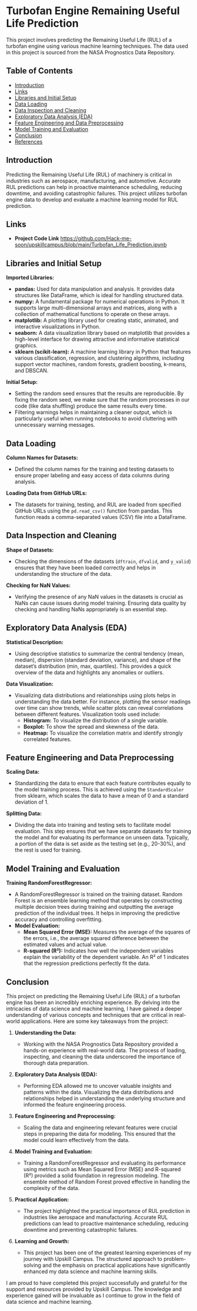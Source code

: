 # Turbofan Engine Remaining Useful Life Prediction

This project involves predicting the Remaining Useful Life (RUL) of a turbofan engine using various machine learning techniques. The data used in this project is sourced from the NASA Prognostics Data Repository.

## Table of Contents
- [Introduction](#introduction)
- [Links](#Links)
- [Libraries and Initial Setup](#libraries-and-initial-setup)
- [Data Loading](#data-loading)
- [Data Inspection and Cleaning](#data-inspection-and-cleaning)
- [Exploratory Data Analysis (EDA)](#exploratory-data-analysis-eda)
- [Feature Engineering and Data Preprocessing](#feature-engineering-and-data-preprocessing)
- [Model Training and Evaluation](#model-training-and-evaluation)
- [Conclusion](#conclusion)
- [References](#references)

## Introduction

Predicting the Remaining Useful Life (RUL) of machinery is critical in industries such as aerospace, manufacturing, and automotive. Accurate RUL predictions can help in proactive maintenance scheduling, reducing downtime, and avoiding catastrophic failures. This project utilizes turbofan engine data to develop and evaluate a machine learning model for RUL prediction.

## Links

- **Project Code Link** https://github.com/Hack-me-soon/upskillcampus/blob/main/Turbofan_Life_Prediction.ipynb

## Libraries and Initial Setup

**Imported Libraries:**
- **pandas:** Used for data manipulation and analysis. It provides data structures like DataFrame, which is ideal for handling structured data.
- **numpy:** A fundamental package for numerical operations in Python. It supports large multi-dimensional arrays and matrices, along with a collection of mathematical functions to operate on these arrays.
- **matplotlib:** A plotting library used for creating static, animated, and interactive visualizations in Python.
- **seaborn:** A data visualization library based on matplotlib that provides a high-level interface for drawing attractive and informative statistical graphics.
- **sklearn (scikit-learn):** A machine learning library in Python that features various classification, regression, and clustering algorithms, including support vector machines, random forests, gradient boosting, k-means, and DBSCAN.

**Initial Setup:**
- Setting the random seed ensures that the results are reproducible. By fixing the random seed, we make sure that the random processes in our code (like data shuffling) produce the same results every time.
- Filtering warnings helps in maintaining a cleaner output, which is particularly useful when running notebooks to avoid cluttering with unnecessary warning messages.

## Data Loading

**Column Names for Datasets:**
- Defined the column names for the training and testing datasets to ensure proper labeling and easy access of data columns during analysis.

**Loading Data from GitHub URLs:**
- The datasets for training, testing, and RUL are loaded from specified GitHub URLs using the `pd.read_csv()` function from pandas. This function reads a comma-separated values (CSV) file into a DataFrame.

## Data Inspection and Cleaning

**Shape of Datasets:**
- Checking the dimensions of the datasets (`dftrain`, `dfvalid`, and `y_valid`) ensures that they have been loaded correctly and helps in understanding the structure of the data.

**Checking for NaN Values:**
- Verifying the presence of any NaN values in the datasets is crucial as NaNs can cause issues during model training. Ensuring data quality by checking and handling NaNs appropriately is an essential step.

## Exploratory Data Analysis (EDA)

**Statistical Description:**
- Using descriptive statistics to summarize the central tendency (mean, median), dispersion (standard deviation, variance), and shape of the dataset’s distribution (min, max, quartiles). This provides a quick overview of the data and highlights any anomalies or outliers.

**Data Visualization:**
- Visualizing data distributions and relationships using plots helps in understanding the data better. For instance, plotting the sensor readings over time can show trends, while scatter plots can reveal correlations between different features. Visualization tools used include:
  - **Histogram:** To visualize the distribution of a single variable.
  - **Boxplot:** To show the spread and skewness of the data.
  - **Heatmap:** To visualize the correlation matrix and identify strongly correlated features.

## Feature Engineering and Data Preprocessing

**Scaling Data:**
- Standardizing the data to ensure that each feature contributes equally to the model training process. This is achieved using the `StandardScaler` from sklearn, which scales the data to have a mean of 0 and a standard deviation of 1.

**Splitting Data:**
- Dividing the data into training and testing sets to facilitate model evaluation. This step ensures that we have separate datasets for training the model and for evaluating its performance on unseen data. Typically, a portion of the data is set aside as the testing set (e.g., 20-30%), and the rest is used for training.

## Model Training and Evaluation

**Training RandomForestRegressor:**
- A RandomForestRegressor is trained on the training dataset. Random Forest is an ensemble learning method that operates by constructing multiple decision trees during training and outputting the average prediction of the individual trees. It helps in improving the predictive accuracy and controlling overfitting.
- **Model Evaluation:**
  - **Mean Squared Error (MSE):** Measures the average of the squares of the errors, i.e., the average squared difference between the estimated values and actual value.
  - **R-squared (R²):** Indicates how well the independent variables explain the variability of the dependent variable. An R² of 1 indicates that the regression predictions perfectly fit the data.

## Conclusion

This project on predicting the Remaining Useful Life (RUL) of a turbofan engine has been an incredibly enriching experience. By delving into the intricacies of data science and machine learning, I have gained a deeper understanding of various concepts and techniques that are critical in real-world applications. Here are some key takeaways from the project:

1. **Understanding the Data:**
   - Working with the NASA Prognostics Data Repository provided a hands-on experience with real-world data. The process of loading, inspecting, and cleaning the data underscored the importance of thorough data preparation.

2. **Exploratory Data Analysis (EDA):**
   - Performing EDA allowed me to uncover valuable insights and patterns within the data. Visualizing the data distributions and relationships helped in understanding the underlying structure and informed the feature engineering process.

3. **Feature Engineering and Preprocessing:**
   - Scaling the data and engineering relevant features were crucial steps in preparing the data for modeling. This ensured that the model could learn effectively from the data.

4. **Model Training and Evaluation:**
   - Training a RandomForestRegressor and evaluating its performance using metrics such as Mean Squared Error (MSE) and R-squared (R²) provided a solid foundation in regression modeling. The ensemble method of Random Forest proved effective in handling the complexity of the data.

5. **Practical Application:**
   - The project highlighted the practical importance of RUL prediction in industries like aerospace and manufacturing. Accurate RUL predictions can lead to proactive maintenance scheduling, reducing downtime and preventing catastrophic failures.

6. **Learning and Growth:**
   - This project has been one of the greatest learning experiences of my journey with Upskill Campus. The structured approach to problem-solving and the emphasis on practical applications have significantly enhanced my data science and machine learning skills.

I am proud to have completed this project successfully and grateful for the support and resources provided by Upskill Campus. The knowledge and experience gained will be invaluable as I continue to grow in the field of data science and machine learning.
